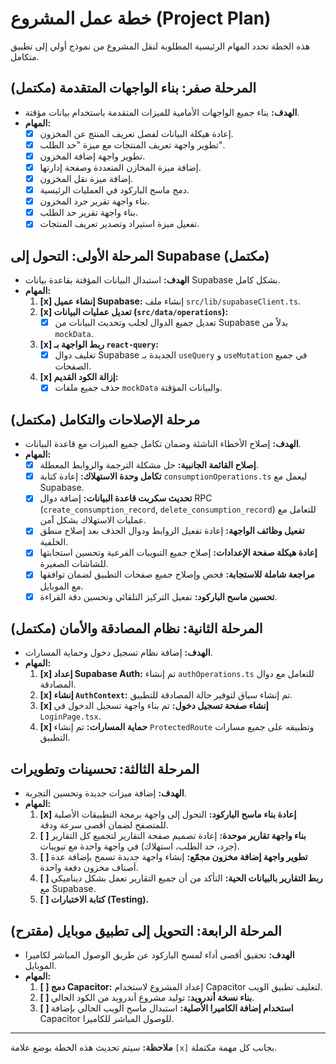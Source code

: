 # خطة عمل المشروع (Project Plan)

هذه الخطة تحدد المهام الرئيسية المطلوبة لنقل المشروع من نموذج أولي إلى تطبيق متكامل.

## المرحلة صفر: بناء الواجهات المتقدمة (مكتمل)
- **الهدف:** بناء جميع الواجهات الأمامية للميزات المتقدمة باستخدام بيانات مؤقتة.
- **المهام:**
    - [x] إعادة هيكلة البيانات لفصل تعريف المنتج عن المخزون.
    - [x] تطوير واجهة تعريف المنتجات مع ميزة "حد الطلب".
    - [x] تطوير واجهة إضافة المخزون.
    - [x] إضافة ميزة المخازن المتعددة وصفحة إدارتها.
    - [x] إضافة ميزة نقل المخزون.
    - [x] دمج ماسح الباركود في العمليات الرئيسية.
    - [x] بناء واجهة تقرير جرد المخزون.
    - [x] بناء واجهة تقرير حد الطلب.
    - [x] تفعيل ميزة استيراد وتصدير تعريف المنتجات.

## المرحلة الأولى: التحول إلى Supabase (مكتمل)
- **الهدف:** استبدال البيانات المؤقتة بقاعدة بيانات Supabase بشكل كامل.
- **المهام:**
    1.  **[x] إنشاء عميل Supabase:** إنشاء ملف `src/lib/supabaseClient.ts`.
    2.  **[x] تعديل عمليات البيانات (`src/data/operations`):**
        - [x] تعديل جميع الدوال لجلب وتحديث البيانات من Supabase بدلاً من `mockData`.
    3.  **[x] ربط الواجهة بـ `react-query`:**
        - [x] تغليف دوال Supabase الجديدة بـ `useQuery` و `useMutation` في جميع الصفحات.
    4.  **[x] إزالة الكود القديم:**
        - [x] حذف جميع ملفات `mockData` والبيانات المؤقتة.

## مرحلة الإصلاحات والتكامل (مكتمل)
- **الهدف:** إصلاح الأخطاء الناشئة وضمان تكامل جميع الميزات مع قاعدة البيانات.
- **المهام:**
    - [x] **إصلاح القائمة الجانبية:** حل مشكلة الترجمة والروابط المعطلة.
    - [x] **تكامل وحدة الاستهلاك:** إعادة كتابة `consumptionOperations.ts` ليعمل مع Supabase.
    - [x] **تحديث سكربت قاعدة البيانات:** إضافة دوال RPC (`create_consumption_record`, `delete_consumption_record`) للتعامل مع عمليات الاستهلاك بشكل آمن.
    - [x] **تفعيل وظائف الواجهة:** إعادة تفعيل الروابط ودوال الحذف بعد إصلاح منطق الخلفية.
    - [x] **إعادة هيكلة صفحة الإعدادات:** إصلاح جميع التبويبات الفرعية وتحسين استجابتها للشاشات الصغيرة.
    - [x] **مراجعة شاملة للاستجابة:** فحص وإصلاح جميع صفحات التطبيق لضمان توافقها مع الموبايل.
    - [x] **تحسين ماسح الباركود:** تفعيل التركيز التلقائي وتحسين دقة القراءة.

## المرحلة الثانية: نظام المصادقة والأمان (مكتمل)
- **الهدف:** إضافة نظام تسجيل دخول وحماية المسارات.
- **المهام:**
    1.  **[x] إعداد Supabase Auth:** تم إنشاء `authOperations.ts` للتعامل مع دوال المصادقة.
    2.  **[x] إنشاء `AuthContext`:** تم إنشاء سياق لتوفير حالة المصادقة للتطبيق.
    3.  **[x] إنشاء صفحة تسجيل دخول:** تم بناء واجهة تسجيل الدخول في `LoginPage.tsx`.
    4.  **[x] حماية المسارات:** تم إنشاء `ProtectedRoute` وتطبيقه على جميع مسارات التطبيق.

## المرحلة الثالثة: تحسينات وتطويرات
- **الهدف:** إضافة ميزات جديدة وتحسين التجربة.
- **المهام:**
    1.  **[x] إعادة بناء ماسح الباركود:** التحول إلى واجهة برمجة التطبيقات الأصلية للمتصفح لضمان أقصى سرعة ودقة.
    2.  **[ ] بناء واجهة تقارير موحدة:** إعادة تصميم صفحة التقارير لتجميع كل التقارير (جرد، حد الطلب، استهلاك) في واجهة واحدة مع تبويبات.
    2.  **[ ] تطوير واجهة إضافة مخزون مجمّع:** إنشاء واجهة جديدة تسمح بإضافة عدة أصناف مخزون دفعة واحدة.
    3.  **[ ] ربط التقارير بالبيانات الحية:** التأكد من أن جميع التقارير تعمل بشكل ديناميكي مع Supabase.
    4.  **[ ] كتابة الاختبارات (Testing).**

## المرحلة الرابعة: التحويل إلى تطبيق موبايل (مقترح)
- **الهدف:** تحقيق أقصى أداء لمسح الباركود عن طريق الوصول المباشر لكاميرا الموبايل.
- **المهام:**
    1.  **[ ] دمج Capacitor:** إعداد المشروع لاستخدام Capacitor لتغليف تطبيق الويب.
    2.  **[ ] بناء نسخة أندرويد:** توليد مشروع أندرويد من الكود الحالي.
    3.  **[ ] استخدام إضافة الكاميرا الأصلية:** استبدال ماسح الويب الحالي بإضافة Capacitor للوصول المباشر للكاميرا.

---
**ملاحظة:** سيتم تحديث هذه الخطة بوضع علامة `[x]` بجانب كل مهمة مكتملة.
